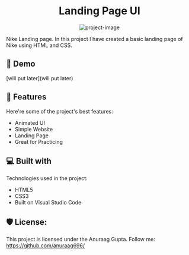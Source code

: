 <h1 align="center" id="title">Landing Page UI</h1>

<p align="center"><img src="https://socialify.git.ci/anuraag696/Landing_Page/image?custom_description=Nike+Landing+page&amp;custom_language=HTML&amp;description=1&amp;font=Inter&amp;forks=1&amp;issues=1&amp;language=1&amp;name=1&amp;owner=1&amp;pattern=Transparent&amp;pulls=1&amp;stargazers=1&amp;theme=Dark" alt="project-image"></p>

<p id="description">Nike Landing page. In this project I have created a basic landing page of Nike using HTML and CSS.</p>

<h2>🚀 Demo</h2>

[will put later](will put later)

  
  
<h2>🧐 Features</h2>

Here're some of the project's best features:

*   Animated UI
*   Simple Website
*   Landing Page
*   Great for Practicing

  
  
<h2>💻 Built with</h2>

Technologies used in the project:

*   HTML5
*   CSS3
*   Built on Visual Studio Code

<h2>🛡️ License:</h2>

This project is licensed under the Anuraag Gupta. Follow me: https://github.com/anuraag696/

